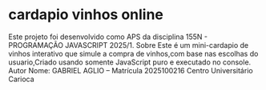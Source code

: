 # cardapio vinhos online
Este projeto foi desenvolvido como APS da disciplina 155N - 
PROGRAMAÇÃO JAVASCRIPT 2025/1. 
Sobre 
Este é um mini-cardapio de vinhos interativo que simule a compra de vinhos,com 
base nas escolhas do usuario,Criado usando somente JavaScript 
puro e executado no console. 
Autor 
Nome: GABRIEL AGLIO – Matrícula 2025100216
Centro Universitário Carioca
